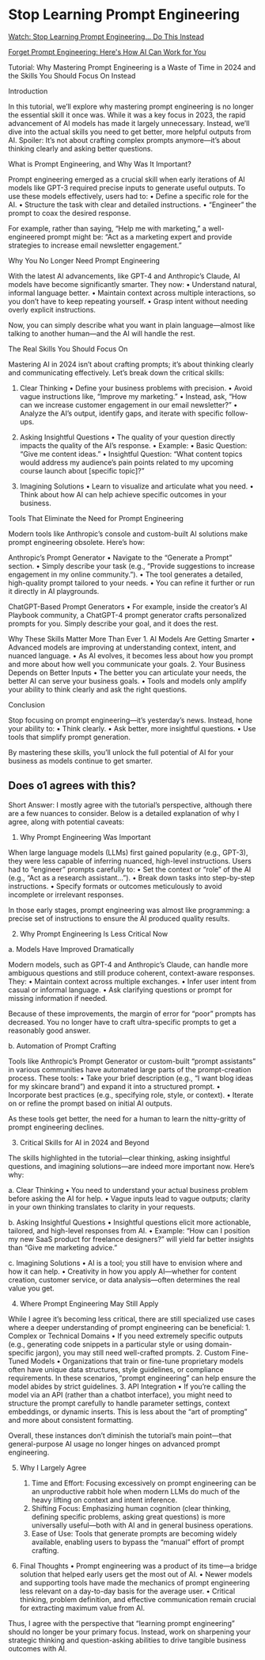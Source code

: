 # Stop Learning Prompt Engineering

[Watch: Stop Learning Prompt Engineering... Do This Instead](https://www.youtube.com/watch?v=luGZBf057fU)

[Forget Prompt Engineering: Here's How AI Can Work for You](https://www.lifewire.com/prompt-engineering-dead-8748652)

Tutorial: Why Mastering Prompt Engineering is a Waste of Time in 2024 and the Skills You Should Focus On Instead

Introduction

In this tutorial, we’ll explore why mastering prompt engineering is no longer the essential skill it once was. While it was a key focus in 2023, the rapid advancement of AI models has made it largely unnecessary. Instead, we’ll dive into the actual skills you need to get better, more helpful outputs from AI. Spoiler: It’s not about crafting complex prompts anymore—it’s about thinking clearly and asking better questions.

What is Prompt Engineering, and Why Was It Important?

Prompt engineering emerged as a crucial skill when early iterations of AI models like GPT-3 required precise inputs to generate useful outputs. To use these models effectively, users had to:
	•	Define a specific role for the AI.
	•	Structure the task with clear and detailed instructions.
	•	“Engineer” the prompt to coax the desired response.

For example, rather than saying, “Help me with marketing,” a well-engineered prompt might be: “Act as a marketing expert and provide strategies to increase email newsletter engagement.”

Why You No Longer Need Prompt Engineering

With the latest AI advancements, like GPT-4 and Anthropic’s Claude, AI models have become significantly smarter. They now:
	•	Understand natural, informal language better.
	•	Maintain context across multiple interactions, so you don’t have to keep repeating yourself.
	•	Grasp intent without needing overly explicit instructions.

Now, you can simply describe what you want in plain language—almost like talking to another human—and the AI will handle the rest.

The Real Skills You Should Focus On

Mastering AI in 2024 isn’t about crafting prompts; it’s about thinking clearly and communicating effectively. Let’s break down the critical skills:

1. Clear Thinking
	•	Define your business problems with precision.
	•	Avoid vague instructions like, “Improve my marketing.”
	•	Instead, ask, “How can we increase customer engagement in our email newsletter?”
	•	Analyze the AI’s output, identify gaps, and iterate with specific follow-ups.

2. Asking Insightful Questions
	•	The quality of your question directly impacts the quality of the AI’s response.
	•	Example:
	•	Basic Question: “Give me content ideas.”
	•	Insightful Question: “What content topics would address my audience’s pain points related to my upcoming course launch about [specific topic]?”

3. Imagining Solutions
	•	Learn to visualize and articulate what you need.
	•	Think about how AI can help achieve specific outcomes in your business.

Tools That Eliminate the Need for Prompt Engineering

Modern tools like Anthropic’s console and custom-built AI solutions make prompt engineering obsolete. Here’s how:

Anthropic’s Prompt Generator
	•	Navigate to the “Generate a Prompt” section.
	•	Simply describe your task (e.g., “Provide suggestions to increase engagement in my online community.”).
	•	The tool generates a detailed, high-quality prompt tailored to your needs.
	•	You can refine it further or run it directly in AI playgrounds.

ChatGPT-Based Prompt Generators
	•	For example, inside the creator’s AI Playbook community, a ChatGPT-4 prompt generator crafts personalized prompts for you. Simply describe your goal, and it does the rest.

Why These Skills Matter More Than Ever
	1.	AI Models Are Getting Smarter
	•	Advanced models are improving at understanding context, intent, and nuanced language.
	•	As AI evolves, it becomes less about how you prompt and more about how well you communicate your goals.
	2.	Your Business Depends on Better Inputs
	•	The better you can articulate your needs, the better AI can serve your business goals.
	•	Tools and models only amplify your ability to think clearly and ask the right questions.

Conclusion

Stop focusing on prompt engineering—it’s yesterday’s news. Instead, hone your ability to:
	•	Think clearly.
	•	Ask better, more insightful questions.
	•	Use tools that simplify prompt generation.

By mastering these skills, you’ll unlock the full potential of AI for your business as models continue to get smarter.

## Does o1 agrees with this?

Short Answer: I mostly agree with the tutorial’s perspective, although there are a few nuances to consider. Below is a detailed explanation of why I agree, along with potential caveats:

1. Why Prompt Engineering Was Important

When large language models (LLMs) first gained popularity (e.g., GPT-3), they were less capable of inferring nuanced, high-level instructions. Users had to “engineer” prompts carefully to:
	•	Set the context or “role” of the AI (e.g., “Act as a research assistant…”).
	•	Break down tasks into step-by-step instructions.
	•	Specify formats or outcomes meticulously to avoid incomplete or irrelevant responses.

In those early stages, prompt engineering was almost like programming: a precise set of instructions to ensure the AI produced quality results.

2. Why Prompt Engineering Is Less Critical Now

a. Models Have Improved Dramatically

Modern models, such as GPT-4 and Anthropic’s Claude, can handle more ambiguous questions and still produce coherent, context-aware responses. They:
	•	Maintain context across multiple exchanges.
	•	Infer user intent from casual or informal language.
	•	Ask clarifying questions or prompt for missing information if needed.

Because of these improvements, the margin of error for “poor” prompts has decreased. You no longer have to craft ultra-specific prompts to get a reasonably good answer.

b. Automation of Prompt Crafting

Tools like Anthropic’s Prompt Generator or custom-built “prompt assistants” in various communities have automated large parts of the prompt-creation process. These tools:
	•	Take your brief description (e.g., “I want blog ideas for my skincare brand”) and expand it into a structured prompt.
	•	Incorporate best practices (e.g., specifying role, style, or context).
	•	Iterate on or refine the prompt based on initial AI outputs.

As these tools get better, the need for a human to learn the nitty-gritty of prompt engineering declines.

3. Critical Skills for AI in 2024 and Beyond

The skills highlighted in the tutorial—clear thinking, asking insightful questions, and imagining solutions—are indeed more important now. Here’s why:

a. Clear Thinking
	•	You need to understand your actual business problem before asking the AI for help.
	•	Vague inputs lead to vague outputs; clarity in your own thinking translates to clarity in your requests.

b. Asking Insightful Questions
	•	Insightful questions elicit more actionable, tailored, and high-level responses from AI.
	•	Example: “How can I position my new SaaS product for freelance designers?” will yield far better insights than “Give me marketing advice.”

c. Imagining Solutions
	•	AI is a tool; you still have to envision where and how it can help.
	•	Creativity in how you apply AI—whether for content creation, customer service, or data analysis—often determines the real value you get.

4. Where Prompt Engineering May Still Apply

While I agree it’s becoming less critical, there are still specialized use cases where a deeper understanding of prompt engineering can be beneficial:
	1.	Complex or Technical Domains
	•	If you need extremely specific outputs (e.g., generating code snippets in a particular style or using domain-specific jargon), you may still need well-crafted prompts.
	2.	Custom Fine-Tuned Models
	•	Organizations that train or fine-tune proprietary models often have unique data structures, style guidelines, or compliance requirements. In these scenarios, “prompt engineering” can help ensure the model abides by strict guidelines.
	3.	API Integration
	•	If you’re calling the model via an API (rather than a chatbot interface), you might need to structure the prompt carefully to handle parameter settings, context embeddings, or dynamic inserts. This is less about the “art of prompting” and more about consistent formatting.

Overall, these instances don’t diminish the tutorial’s main point—that general-purpose AI usage no longer hinges on advanced prompt engineering.

5. Why I Largely Agree
	1.	Time and Effort: Focusing excessively on prompt engineering can be an unproductive rabbit hole when modern LLMs do much of the heavy lifting on context and intent inference.
	2.	Shifting Focus: Emphasizing human cognition (clear thinking, defining specific problems, asking great questions) is more universally useful—both with AI and in general business operations.
	3.	Ease of Use: Tools that generate prompts are becoming widely available, enabling users to bypass the “manual” effort of prompt crafting.

6. Final Thoughts
	•	Prompt engineering was a product of its time—a bridge solution that helped early users get the most out of AI.
	•	Newer models and supporting tools have made the mechanics of prompt engineering less relevant on a day-to-day basis for the average user.
	•	Critical thinking, problem definition, and effective communication remain crucial for extracting maximum value from AI.

Thus, I agree with the perspective that “learning prompt engineering” should no longer be your primary focus. Instead, work on sharpening your strategic thinking and question-asking abilities to drive tangible business outcomes with AI.